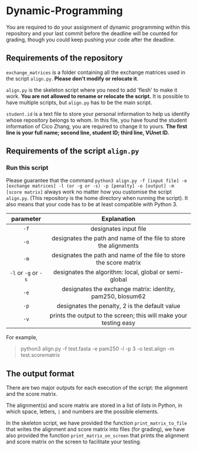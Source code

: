 # Dynamic-Programming

You are required to do your assignment of dynamic programming within this repository and your last commit before the deadline will be counted for grading, though you could keep pushing your code after the deadline. 

## Requirements of the repository

`exchange_matrices` is a folder containing all the exchange matrices used in the script `align.py`. **Please don't modify or relocate it**.

`align.py` is the skeleton script where you need to add 'flesh' to make it work. **You are not allowed to rename or relocate the script.** It is possible to have multiple scripts, but `align.py` has to be the main script.

`student.id` is a text file to store your personal information to help us identify whose repository belongs to whom. In this file, you have found the student information of Cico Zhang, you are required to change it to yours. **The first line is your full name; second line, student ID; third line, VUnet ID.**

## Requirements of the script `align.py`

### Run this script

Please guarantee that the command `python3 align.py -f [input file] -e [exchange matrices] -l (or -g or -s) -p [penalty] -o [output] -m [score matrix]` always work no matter how you customise the script `align.py`. (This repository is the home directory when running the script). It also means that your code has to be at least compatible with Python 3.

| parameter | Explanation|
|:---------:|:----------:|
|`-f`| designates input file |
|`-o`| designates the path and name of the file to store the alignments|
|`-m`| designates the path and name of the file to store the score matrix|
|`-l` or `-g` or `-s`| designates the algorithm: local, global or semi-global|
|`-e`| designates the exchange matrix: identity, pam250, blosum62|
|`-p`| designates the penalty, 2 is the default value|
|`-v`| prints the output to the screen; this will make your testing easy|

For example,
> python3 align.py -f test.fasta -e pam250 -l -p 3 -o test.align -m test.scorematrix

## The output format

There are two major outputs for each execution of the script: the alignment and the score matrix. 

The alignment(s) and score matrix are stored in a list of lists in Python, in which space, letters, `|` and numbers are the possible elements. 

In the skeleton script, we have provided the function `print_matrix_to_file` that writes the alignment and score matrix into files (for grading), we have also provided the function `print_matrix_on_screen` that prints the alignment and score matrix on the screen to facilitate your testing.
